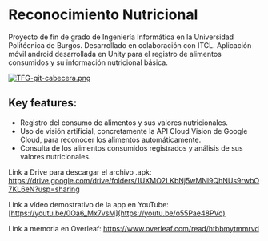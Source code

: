 # Reconocimiento Nutricional

Proyecto de fin de grado de Ingeniería Informática en la Universidad Politécnica de Burgos.
Desarrollado en colaboración con ITCL.
Aplicación móvil android desarrollada en Unity para el registro de alimentos consumidos y su información nutricional básica.

[![TFG-git-cabecera.png](https://i.postimg.cc/3xDBcbGp/TFG-git-cabecera.png)](https://postimg.cc/TKfgy0CY)

## Key features:
 - Registro del consumo de alimentos y sus valores nutricionales. 
 - Uso de visión artificial, concretamente la API Cloud Vision de Google Cloud, para reconocer los alimentos automáticamente.
 - Consulta de los alimentos consumidos registrados y análisis de sus valores nutricionales.

Link a Drive para descargar el archivo .apk: https://drive.google.com/drive/folders/1UXMO2LKbNj5wMNl9QhNUs9rwbO7KL6eN?usp=sharing

Link a vídeo demostrativo de la app en YouTube: [https://youtu.be/0Oa6_Mx7vsM](https://youtu.be/o55Pae48PVo)

Link a memoria en Overleaf: https://www.overleaf.com/read/htbbmytmmrvd
